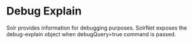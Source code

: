 # Debug Explain
Solr provides information for debugging purposes. SolrNet exposes the debug-explain object when debugQuery=true command is passed.